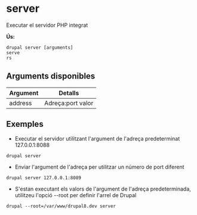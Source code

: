 # server
Executar el servidor PHP integrat

**Ús:**
```
drupal server [arguments]
serve
rs
```

## Arguments disponibles
Argument | Detalls
---------|-------------
address | Adreça:port valor

## Exemples
* Executar el servidor utilitzant l'argument de l'adreça predeterminat 127.0.0.1:8088
```
drupal server
```
* Enviar l'argument de l'adreça per utilitzar un número de port diferent
```
drupal server 127.0.0.1:8089
```
* S'estan executant els valors de l'argument de l'adreça predeterminada, utilitzeu l'opció --root per definir l'arrel de Drupal
```
drupal --root=/var/www/drupal8.dev server
```
